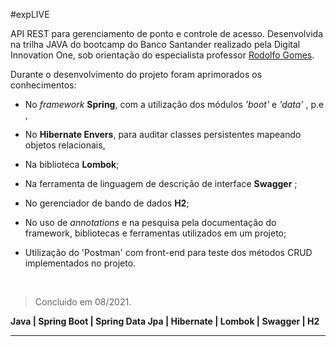 #expLIVE

API REST para gerenciamento de ponto e controle de acesso.
Desenvolvida na trilha JAVA do bootcamp do Banco Santander 
realizado pela Digital Innovation One, sob orientação do especialista professor [Rodolfo Gomes]('https://www.linkedin.com/in/rodolfo-gomes%F0%9F%91%A8%F0%9F%8F%BC%E2%80%8D%F0%9F%92%BB-90497b75/').

Durante o desenvolvimento do projeto foram aprimorados os conhecimentos:
 
- No *framework* **Spring**, com a utilização dos módulos *'boot'* e *'data'* , p.e ,      
- No **Hibernate Envers**, para auditar classes persistentes mapeando objetos relacionais,    
- Na biblioteca **Lombok**;   
- Na ferramenta de linguagem de descrição de interface **Swagger** ;    
- No gerenciador de bando de dados **H2**;   
- No uso de *annotations* e na pesquisa pela documentação do framework, bibliotecas e ferramentas utilizados em um projeto;
- Utilização do 'Postman' com front-end para teste dos métodos CRUD implementados no projeto.

   
   &nbsp;
>Concluido em 08/2021.


**Java | Spring Boot | Spring Data Jpa | Hibernate | Lombok | Swagger | H2**

---




